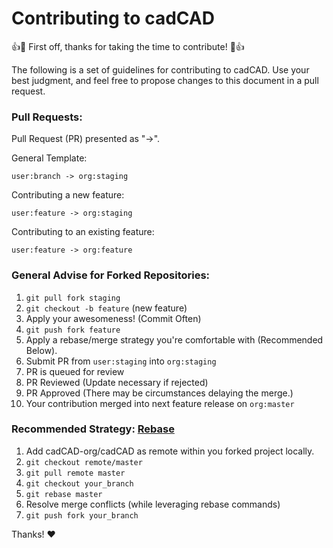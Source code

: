 # Contributing to cadCAD

:+1::tada: First off, thanks for taking the time to contribute! :tada::+1:

The following is a set of guidelines for contributing to cadCAD. 
Use your best judgment, and feel free to propose changes to this document in a pull request.

### Pull Requests:

Pull Request (PR) presented as "->".

General Template:

`user:branch -> org:staging`

Contributing a new feature:

`user:feature -> org:staging`

Contributing to an existing feature:

`user:feature -> org:feature`

### General Advise for Forked Repositories:
1. `git pull fork staging`
2. `git checkout -b feature` (new feature)
3. Apply your awesomeness! (Commit Often)
4. `git push fork feature`
5. Apply a rebase/merge strategy you're comfortable with (Recommended Below).
6. Submit PR from `user:staging` into `org:staging`
7. PR is queued for review
8. PR Reviewed (Update necessary if rejected)
9. PR Approved (There may be circumstances delaying the merge.)
10. Your contribution merged into next feature release on `org:master`

### Recommended Strategy: [Rebase](https://git-scm.com/book/en/v2/Git-Branching-Rebasing)
1. Add cadCAD-org/cadCAD as remote within you forked project locally.
2. `git checkout remote/master`
3. `git pull remote master`
4. `git checkout your_branch`
5. `git rebase master`
6. Resolve merge conflicts (while leveraging rebase commands)
7. `git push fork your_branch`

Thanks! :heart:
